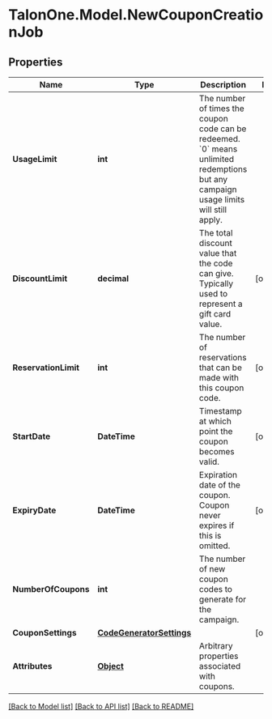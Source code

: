 # TalonOne.Model.NewCouponCreationJob
## Properties

Name | Type | Description | Notes
------------ | ------------- | ------------- | -------------
**UsageLimit** | **int** | The number of times the coupon code can be redeemed. &#x60;0&#x60; means unlimited redemptions but any campaign usage limits will still apply.  | 
**DiscountLimit** | **decimal** | The total discount value that the code can give. Typically used to represent a gift card value.  | [optional] 
**ReservationLimit** | **int** | The number of reservations that can be made with this coupon code.  | [optional] 
**StartDate** | **DateTime** | Timestamp at which point the coupon becomes valid. | [optional] 
**ExpiryDate** | **DateTime** | Expiration date of the coupon. Coupon never expires if this is omitted. | [optional] 
**NumberOfCoupons** | **int** | The number of new coupon codes to generate for the campaign. | 
**CouponSettings** | [**CodeGeneratorSettings**](CodeGeneratorSettings.md) |  | [optional] 
**Attributes** | [**Object**](.md) | Arbitrary properties associated with coupons. | 

[[Back to Model list]](../README.md#documentation-for-models) [[Back to API list]](../README.md#documentation-for-api-endpoints) [[Back to README]](../README.md)

